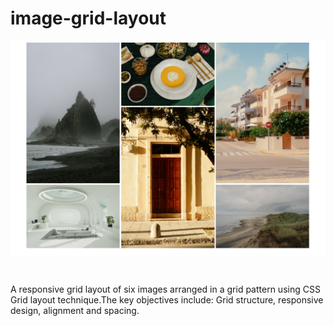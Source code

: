# image-grid-layout

![image-grid-layout](image-grid-layout.PNG)

#
A responsive grid layout of six images arranged in a grid pattern using CSS Grid layout technique.The key objectives include: Grid structure, responsive design, alignment and spacing.
